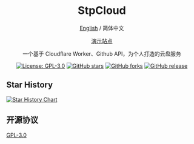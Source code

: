 <div align="center">

<h1 align="center">StpCloud</h1>

[English](/en/) / 简体中文

[演示站点](https://pan.seave.top)

一个基于 Cloudflare Worker、Github API，为个人打造的云盘服务

<p>
<a href="https://www.gnu.org/licenses/gpl-3.0.html"><img src="https://img.shields.io/github/license/Stoeaves/StpCloud" alt="License: GPL-3.0"></a>
<a href="https://github.com/Stoeaves/StpCloud/stargazers"><img src="https://img.shields.io/github/stars/Stoeaves/StpCloud" alt="GitHub stars"></a>
<a href="https://github.com/Stoeaves/StpCloud/forks"><img src="https://img.shields.io/github/forks/Stoeaves/StpCloud" alt="GitHub forks"></a>
<a href="https://github.com/Stoeaves/StpCloud/releases"><img src="https://img.shields.io/github/v/release/Stoeaves/StpCloud" alt="GitHub release"></a>
</p>

</div>

## Star History

[![Star History Chart](https://api.star-history.com/svg?repos=Stoeaves/StpCloud&type=Date)](https://www.star-history.com/#Stoeaves/StpCloud&Date)

## 开源协议

[GPL-3.0](LICENSE)

